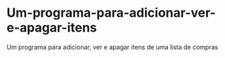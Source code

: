 # Um-programa-para-adicionar-ver-e-apagar-itens
 Um programa para adicionar, ver e apagar itens de uma lista de compras
